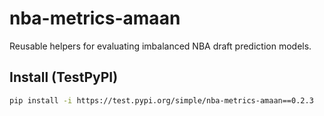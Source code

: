 # nba-metrics-amaan

Reusable helpers for evaluating imbalanced NBA draft prediction models.

## Install (TestPyPI)
```bash
pip install -i https://test.pypi.org/simple/nba-metrics-amaan==0.2.3




